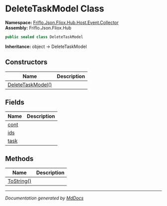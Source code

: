 ﻿<!--  
  <auto-generated>   
    The contents of this file were generated by a tool.  
    Changes to this file may be list if the file is regenerated  
  </auto-generated>   
-->

# DeleteTaskModel Class

**Namespace:** [Friflo.Json.Fliox.Hub.Host.Event.Collector](../index.md)  
**Assembly:** Friflo.Json.Fliox.Hub

```csharp
public sealed class DeleteTaskModel
```

**Inheritance:** object → DeleteTaskModel

## Constructors

| Name                                       | Description |
| ------------------------------------------ | ----------- |
| [DeleteTaskModel()](constructors/index.md) |             |

## Fields

| Name                   | Description |
| ---------------------- | ----------- |
| [cont](fields/cont.md) |             |
| [ids](fields/ids.md)   |             |
| [task](fields/task.md) |             |

## Methods

| Name                              | Description |
| --------------------------------- | ----------- |
| [ToString()](methods/ToString.md) |             |

___

*Documentation generated by [MdDocs](https://github.com/ap0llo/mddocs)*
